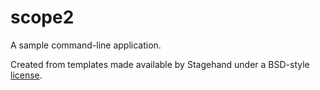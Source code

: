 # scope2

A sample command-line application.

Created from templates made available by Stagehand under a BSD-style
[license](https://github.com/dart-lang/stagehand/blob/master/LICENSE).
